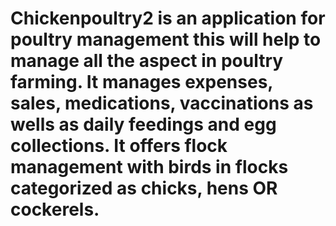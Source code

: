 # Chickenpoultry2 is an application for poultry management this will help to manage all the aspect in poultry farming. It manages expenses, sales, medications, vaccinations as wells as daily feedings and egg collections. It offers flock management with birds in flocks categorized as chicks, hens OR cockerels.
